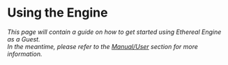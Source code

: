 # Using the Engine
<!--
NOTE: This page should contain:
- Hero Project: Showcases all features of Ethereal Engine's user interface, tools and controls.
- Guide: Teaches a new user how to use and be comfortable with the Hero Project.
-->
_This page will contain a guide on how to get started using Ethereal Engine as a Guest._  
_In the meantime, please refer to the [Manual/User](/docs/manual/guest/intro) section for more information._
